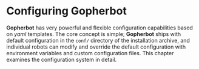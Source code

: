 # Configuring Gopherbot

**Gopherbot** has very powerful and flexible configuration capabilities based on *yaml* templates. The core concept is simple; **Gopherbot** ships with default configuration in the `conf/` directory of the installation archive, and individual robots can modify and override the default configuration with environment variables and custom configuration files. This chapter examines the configuration system in detail.
